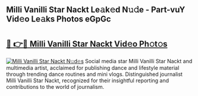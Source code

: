 ## Milli Vanilli Star Nackt Le𝚊k𝚎d N𝚞𝚍e - Part-vuY Vid𝚎o Le𝚊ks Photos eGpGc

# <h2><a href="http://fb1t9tk.evod.top/?m=Milli+Vanilli+Star+Nackt">🔗 👉🔴 Milli Vanilli Star Nackt Vid𝚎o Ph𝚘t𝚘s</a></h2>

[![Milli Vanilli Star Nackt N𝚞d𝚎s](https://i.imgur.com/8V9OHl7.gif)](http://fb1t9tk.evod.top/?m=Milli+Vanilli+Star+Nackt)
Social media star Milli Vanilli Star Nackt and multimedia artist, acclaimed for publishing dance and lifestyle material through trending dance routines and mini vlogs. Distinguished journalist Milli Vanilli Star Nackt, recognized for their insightful reporting and contributions to the world of journalism. 
